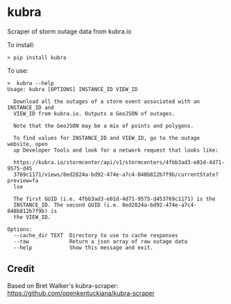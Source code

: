 # kubra
Scraper of storm outage data from kubra.io

To install:

```console
> pip install kubra
```

To use:

```console
>  kubra --help
Usage: kubra [OPTIONS] INSTANCE_ID VIEW_ID

  Download all the outages of a storm event associated with an INSTANCE_ID and
  VIEW_ID from kubra.io. Outputs a GeoJSON of outages.

  Note that the GeoJSON may be a mix of points and polygons.

  To find values for INSTANCE_ID and VIEW_ID, go to the outage website, open
  up Developer Tools and look for a network request that looks like:

  https://kubra.io/stormcenter/api/v1/stormcenters/4fbb3ad3-e01d-4d71-9575-d45
  3769c1171/views/8ed2824a-bd92-474e-a7c4-848b812b7f9b/currentState?preview=fa
  lse

  The first GUID (i.e. 4fbb3ad3-e01d-4d71-9575-d453769c1171) is the
  INSTANCE_ID. The second GUID (i.e. 8ed2824a-bd92-474e-a7c4-848b812b7f9b) is
  the VIEW_ID.

Options:
  --cache_dir TEXT  Directory to use to cache responses
  --raw             Return a json array of raw outage data
  --help            Show this message and exit.
```
## Credit

Based on Bret Walker's kubra-scraper: https://github.com/openkentuckiana/kubra-scraper
